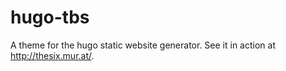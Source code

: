 # hugo-tbs

A theme for the hugo static website generator.  See it in action at http://thesix.mur.at/.
